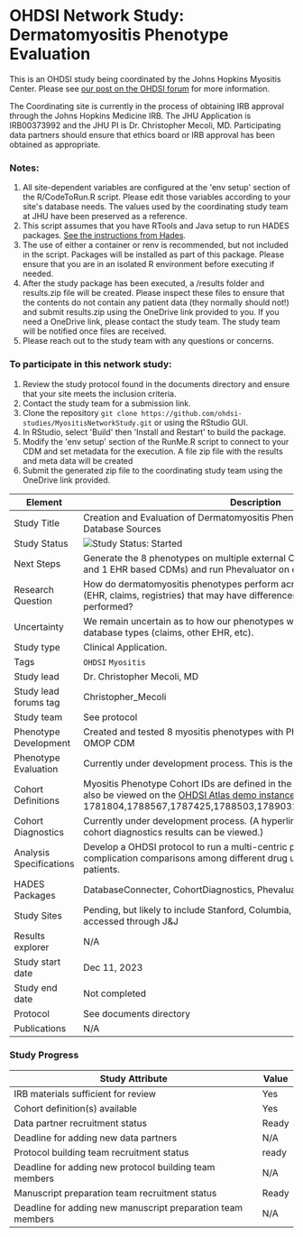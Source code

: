 
OHDSI Network Study: Dermatomyositis Phenotype Evaluation
=================

This is an OHDSI study being coordinated by the Johns Hopkins Myositis Center. Please see [our post on the OHDSI forum](https://forums.ohdsi.org/t/network-study-seeking-data-partners-in-rheumatology/21584) for more information.

The Coordinating site is currently in the process of obtaining IRB approval through the Johns Hopkins Medicine IRB. The JHU Application is IRB00373992 and the JHU PI is Dr. Christopher Mecoli, MD. Participating data partners should ensure that ethics board or IRB approval has been obtained as appropriate.
  
### Notes:
  
1. All site-dependent variables are configured at the 'env setup' section of the R/CodeToRun.R script. Please edit those variables according to your site's database needs. The values  used by the coordinating study team at JHU have been preserved as a reference.
2. This script assumes that you have RTools and Java setup to run HADES  packages. [See the instructions from Hades](https://ohdsi.github.io/Hades/rSetup.html).   
3. The use of either a container or renv is recommended, but not included in the script. Packages will be installed as part of this package. Please ensure that you are in an isolated R environment before executing if needed.
4. After the study package has been executed, a /results folder and results.zip  file will be created. Please inspect these files to ensure that the contents do   not contain any patient data (they normally should not!) and submit results.zip   using the OneDrive link provided to you. If you need a OneDrive link, please contact the study team. The study team will be notified once files are received.      
5. Please reach out to the study team with any questions or concerns.


### To participate in this network study:
 1. Review the study protocol found in the documents directory and ensure that your site meets the inclusion criteria.
 2. Contact the study team for a submission link.
 3. Clone the repository `git clone https://github.com/ohdsi-studies/MyositisNetworkStudy.git` or using the RStudio GUI.
 4. In RStudio, select 'Build' then 'Install and Restart' to build the package.
 5. Modify the 'env setup' section of the RunMe.R script to connect to your CDM and set metadata for the execution. A file zip file with the results and meta data will be created
 6. Submit the generated zip file to the coordinating study team using the OneDrive link provided.

  




| Element | Description |
| ------- | ----------- |
| Study Title | Creation and Evaluation of Dermatomyositis Phenotypes Across Different Database Sources         
| Study Status | <img src="https://img.shields.io/badge/Study%20Status-Started-blue.svg" alt="Study Status: Started"> |
| Next Steps | Generate the 8 phenotypes on multiple external OMOP CDMs (at least 1 claims and 1 EHR based CDMs) and run Phevaluator on external CDMs |
| Research Question | How do dermatomyositis phenotypes perform across different data sources (EHR, claims, registries) that may have differences in how the OMOP ETL was performed? |
| Uncertainty | We remain uncertain as to how our phenotypes will perform across other database types (claims, other EHR, etc). 
| Study type | Clinical Application. |
| Tags | `OHDSI` `Myositis` |
| Study lead | Dr. Christopher Mecoli, MD|
| Study lead forums tag | Christopher_Mecoli|
| Study team | See protocol |
| Phenotype Development | Created and tested 8 myositis phenotypes with Phevaluator using Johns Hopkins OMOP CDM |
| Phenotype Evaluation | Currently under development process. This is the purpose of the study |
| Cohort Definitions | Myositis Phenotype Cohort IDs are defined in the `cohorts` directory. These can also be viewed on the [OHDSI Atlas demo instance](https://atlas-demo.ohdsi.org/); ID: 1781804,1788567,1787425,1788503,1789031,1789032,1788875,1789289 |
| Cohort Diagnostics | Currently under development process. (A hyperlink to the R Shiny app where the cohort diagnostics results can be viewed.) |
| Analysis Specifications | Develop a OHDSI protocol to run a multi-centric patient level prediction study on complication comparisons among different drug use for dermatomyositis patients. |
| HADES Packages | DatabaseConnecter, CohortDiagnostics, Phevaluator |
| Study Sites | Pending, but likely to include Stanford, Columbia, and other datasources accessed through J&J |
| Results explorer | N/A  |
| Study start date | Dec 11, 2023 |
| Study end date | Not completed| 
| Protocol | See documents directory | 
| Publications | N/A  | 


### Study Progress

| Study Attribute | Value |
| ------- | ----------- |
| IRB materials sufficient for review | Yes |
| Cohort definition(s) available | Yes |
| Data partner recruitment status | Ready |
| Deadline for adding new data partners | N/A |
| Protocol building team recruitment status | ready |
| Deadline for adding new protocol building team members | N/A |
| Manuscript preparation team recruitment status | Ready |
| Deadline for adding new manuscript preparation team members | N/A |


